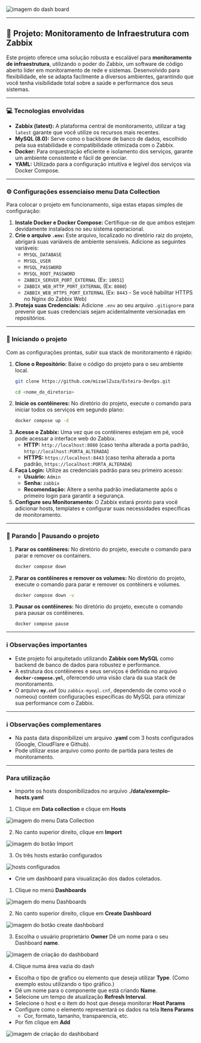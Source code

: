 ![imagem do dash board](./img/dashboard.png)

---

## 🚀 Projeto: Monitoramento de Infraestrutura com Zabbix

Este projeto oferece uma solução robusta e escalável para **monitoramento de infraestrutura**, utilizando o poder do Zabbix, um software de código aberto líder em monitoramento de rede e sistemas. Desenvolvido para flexibilidade, ele se adapta facilmente a diversos ambientes, garantindo que você tenha visibilidade total sobre a saúde e performance dos seus sistemas.

---

### 💻 Tecnologias envolvidas

* **Zabbix (latest):** A plataforma central de monitoramento, utilizar a tag `latest` garante que você utilize os recursos mais recentes.
* **MySQL (8.0):** Serve como o backbone de banco de dados, escolhido pela sua estabilidade e compatibilidade otimizada com o Zabbix.
* **Docker:** Para orquestração eficiente e isolamento dos serviços, garante um ambiente consistente e fácil de gerenciar.
* **YAML:** Utilizado para a configuração intuitiva e legível dos serviços via Docker Compose.

---

### ⚙️ Configurações essenciaiso menu Data Collection

Para colocar o projeto em funcionamento, siga estas etapas simples de configuração:

1.  **Instale Docker e Docker Compose:** Certifique-se de que ambos estejam devidamente instalados no seu sistema operacional.
2.  **Crie o arquivo `.env`:** Este arquivo, localizado no diretório raiz do projeto, abrigará suas variáveis de ambiente sensíveis. Adicione as seguintes variáveis:
    * `MYSQL_DATABASE`
    * `MYSQL_USER`
    * `MYSQL_PASSWORD`
    * `MYSQL_ROOT_PASSWORD`
    * `ZABBIX_SERVER_PORT_EXTERNAL` (Ex: `10051`)
    * `ZABBIX_WEB_HTTP_PORT_EXTERNAL` (Ex: `8080`)
    * `ZABBIX_WEB_HTTPS_PORT_EXTERNAL` (Ex: `8443` - Se você habilitar HTTPS no Nginx do Zabbix Web)
3.  **Proteja suas Credenciais:** Adicione `.env` ao seu arquivo `.gitignore` para prevenir que suas credenciais sejam acidentalmente versionadas em repositórios.

---

### 🚀 Iniciando o projeto

Com as configurações prontas, subir sua stack de monitoramento é rápido:

1.  **Clone o Repositório:** Baixe o código do projeto para o seu ambiente local.
    ```bash
    git clone https://github.com/mizaelZuza/Esteira-DevOps.git
    ```
    ```bash
    cd <nome_do_diretorio>
    ```
2.  **Inicie os contêineres:** No diretório do projeto, execute o comando para iniciar todos os serviços em segundo plano:
    ```bash
    docker compose up -d
    ```
3.  **Acesse o Zabbix:** Uma vez que os contêineres estejam em pé, você pode acessar a interface web do Zabbix.
    * **HTTP:** `http://localhost:8080` (caso tenha alterada a porta padrão, `http://localhost:PORTA_ALTERADA`)
    * **HTTPS:** `https://localhost:8443` (caso tenha alterada a porta padrão, `https://localhost:PORTA_ALTERADA`)
4.  **Faça Login:** Utilize as credenciais padrão para seu primeiro acesso:
    * **Usuário:** `Admin`
    * **Senha:** `zabbix`
    * **Recomendação:** Altere a senha padrão imediatamente após o primeiro login para garantir a segurança.
5.  **Configure seu Monitoramento:** O Zabbix estará pronto para você adicionar hosts, templates e configurar suas necessidades específicas de monitoramento.

---

### 🚀 Parando | Pausando o projeto
1.  **Parar os contêineres:** No diretório do projeto, execute o comando para parar e remover os containers.
    ```bash
    docker compose down
    ```
2. **Parar os contêineres e remover os volumes:** No diretório do projeto, execute o comando para parar e remover os contêiners e volumes.
    ```bash
    docker compose down -v
    ```
3.  **Pausar os contêineres:** No diretório do projeto, execute o comando para pausar os contêineres.
    ```basho menu Data Collection
    docker compose pause
    ```
---

### ℹ️ Observações importantes

* Este projeto foi arquitetado utilizando **Zabbix com MySQL** como backend de banco de dados para robustez e performance.
* A estrutura dos contêineres e seus serviços é definida no arquivo **`docker-compose.yml`**, oferecendo uma visão clara da sua stack de monitoramento.
* O arquivo **`my.cnf`** (ou `zabbix-mysql.cnf`, dependendo de como você o nomeou) contém configurações específicas do MySQL para otimizar sua performance com o Zabbix.

---

### ℹ️ Observações complementares

* Na pasta data disponibilizei um arquivo **.yaml** com 3 hosts configurados (Google, CloudFlare e Github).
* Pode utilizar esse arquivo como ponto de partida para testes de monitoramento. 
 ---
 ### Para utilização

 * Importe os hosts dosponibilizados no arquivo **./data/exemplo-hosts.yaml**

1. Clique em **Data collection** e clique em **Hosts**

 ![imagem do menu Data Collection](./img/image.png)

2. No canto superior direito, clique em **Import**

 ![imagem do botão Import](./img/image2.png)

3. Os três hosts estarão configurados

 ![hosts configurados](./img/image3.png)

* Crie um dashboard para visualização dos dados coletados.

1. Clique no menú **Dashboards**

 ![imagem do menu Dashboards](./img/image4.png)

2. No canto superior direito, clique em **Create Dashboard**

 ![imagem do botão create dashbobard](./img/image5.png)

3. Escolha o usuário proprietário **Owner** Dê um nome para o seu Dashboard **name**.

 ![imagem de criação do dashbobard](./img/image6.png)

4. Clique numa área vazia do dash
 - Escolha o tipo de grafico ou elemento que deseja utilizar **Type**. (Como exemplo estou utilizando o tipo gráfico.)
 - Dê um nome para o componente que está criando **Name**.
 - Selecione um tempo de atualização **Refresh Interval**.
 - Selecione o host e o item do host que deseja monitorar **Host Params**
 - Configure como o elemento representará os dados na tela **Itens Params**
   - Cor, formato, tamanho, transparencia, etc.
 - Por fim clique em **Add**

 ![imagem de criação do dashbobard](./img/image7.png)